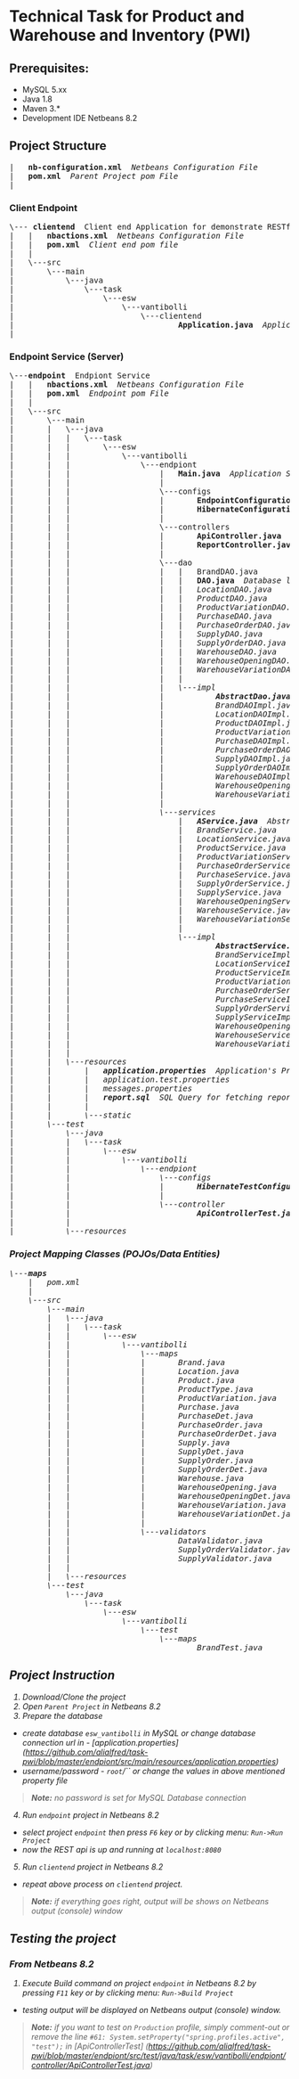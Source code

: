 #  Technical Task for Product and Warehouse and Inventory (PWI) 

## Prerequisites:
* MySQL 5.xx
* Java 1.8 
* Maven 3.*
* Development IDE Netbeans 8.2
## Project Structure 
<pre>
|   <b>nb-configuration.xml</b>  <i>Netbeans Configuration File</i>
|   <b>pom.xml</b>  <i>Parent Project pom File</i>
|
</pre>
### Client Endpoint
<pre>
\--- <b>clientend</b>  Client end Application for demonstrate RESTful actions
|   |   <b>nbactions.xml</b>  <i>Netbeans Configuration File</i>
|   |   <b>pom.xml</b>  <i>Client end pom file</i>
|   |
|   \---src
|       \---main
|           \---java
|               \---task
|                   \---esw
|                       \---vantibolli
|                           \---clientend
|                                   <b>Application.java</b>  <i>Application Startup Class with main(String[]) methods action flow.</i>
|       
</pre>
### Endpoint Service (Server)
<pre>
\---<b>endpoint</b>  Endpiont Service
|   |   <b>nbactions.xml</b>  <i>Netbeans Configuration File</i>
|   |   <b>pom.xml</b>  <i>Endpoint pom File</i>
|   |
|   \---src
|       \---main
|       |   \---java
|       |   |   \---task
|       |   |       \---esw
|       |   |           \---vantibolli
|       |   |               \---endpiont
|       |   |                   |   <b>Main.java</b>  <i>Application Startup Class with main(String[]) method for </i>
|       |   |                   |
|       |   |                   \---configs
|       |   |                   |       <b>EndpointConfiguration.java</b>  <i>Endpoint Configurations</i>
|       |   |                   |       <b>HibernateConfiguration.java</b>  <i>Hibernate Configurations</i>
|       |   |                   |
|       |   |                   \---controllers
|       |   |                   |       <b>ApiController.java</b>  <i>Application Program Interface  Controller (Responsible for RESTful Class as <b>GET,POST,PUT/PATCH,DELETE</b></i>
|       |   |                   |       <b>ReportController.java</b>  <i>Controller for Reporting Calls</i>
|       |   |                   |
|       |   |                   \---dao
|       |   |                   |   |   BrandDAO.java
|       |   |                   |   |   <b>DAO.java</b>  <i>Database logics Interface Class</b>
|       |   |                   |   |   LocationDAO.java
|       |   |                   |   |   ProductDAO.java
|       |   |                   |   |   ProductVariationDAO.java
|       |   |                   |   |   PurchaseDAO.java
|       |   |                   |   |   PurchaseOrderDAO.java
|       |   |                   |   |   SupplyDAO.java
|       |   |                   |   |   SupplyOrderDAO.java
|       |   |                   |   |   WarehouseDAO.java
|       |   |                   |   |   WarehouseOpeningDAO.java
|       |   |                   |   |   WarehouseVariationDAO.java
|       |   |                   |   |
|       |   |                   |   \---impl
|       |   |                   |           <b>AbstractDao.java</b>  <i>Database logics Implemented Class</b>
|       |   |                   |           BrandDAOImpl.java
|       |   |                   |           LocationDAOImpl.java
|       |   |                   |           ProductDAOImpl.java
|       |   |                   |           ProductVariationDAOImpl.java
|       |   |                   |           PurchaseDAOImpl.java
|       |   |                   |           PurchaseOrderDAOImpl.java
|       |   |                   |           SupplyDAOImpl.java
|       |   |                   |           SupplyOrderDAOImpl.java
|       |   |                   |           WarehouseDAOImpl.java
|       |   |                   |           WarehouseOpeningDAOImpl.java
|       |   |                   |           WarehouseVariationDAOImpl.java
|       |   |                   |
|       |   |                   \---services
|       |   |                       |   <b>AService.java</b>  <i>Abstract Service Interface Class (See DAO)</i>
|       |   |                       |   BrandService.java
|       |   |                       |   LocationService.java
|       |   |                       |   ProductService.java
|       |   |                       |   ProductVariationService.java
|       |   |                       |   PurchaseOrderService.java
|       |   |                       |   PurchaseService.java
|       |   |                       |   SupplyOrderService.java
|       |   |                       |   SupplyService.java
|       |   |                       |   WarehouseOpeningService.java
|       |   |                       |   WarehouseService.java
|       |   |                       |   WarehouseVariationService.java
|       |   |                       |
|       |   |                       \---impl
|       |   |                               <b>AbstractService.java</b>  <i>Abstract Service Interface Class (AbstractDao)</b>
|       |   |                               BrandServiceImpl.java
|       |   |                               LocationServiceImpl.java
|       |   |                               ProductServiceImpl.java
|       |   |                               ProductVariationServiceImpl.java
|       |   |                               PurchaseOrderServiceImpl.java
|       |   |                               PurchaseServiceImpl.java
|       |   |                               SupplyOrderServiceImpl.java
|       |   |                               SupplyServiceImpl.java
|       |   |                               WarehouseOpeningServiceImpl.java
|       |   |                               WarehouseServiceImpl.java
|       |   |                               WarehouseVariationServiceImpl.java
|       |   |
|       |   \---resources
|       |       |   <b>application.properties</b>  <i>Application's Property file for Spring Boot and Hibernate etc.</i>
|       |       |   application.test.properties
|       |       |   messages.properties
|       |       |   <b>report.sql</b>  <i>SQL Query for fetching report data from Database</i>  
|       |       |
|       |       \---static
|       \---test
|           \---java
|           |   \---task
|           |       \---esw
|           |           \---vantibolli
|           |               \---endpiont
|           |                   \---configs
|           |                   |       <b>HibernateTestConfiguration.java</b>  <i>Hibernate Configurations for Build Tests </i>
|           |                   |
|           |                   \---controller
|           |                           <b>ApiControllerTest.java</b>  <i>Integrated Test Class for also show work-flow of client end</i>
|           |
|           \---resources
</pre>
### Project Mapping Classes (POJOs/Data Entities)
<pre>
\---<b>maps</b>
    |   pom.xml
    |
    \---src
        \---main
        |   \---java
        |   |   \---task
        |   |       \---esw
        |   |           \---vantibolli
        |   |               \---maps
        |   |               |       Brand.java
        |   |               |       Location.java
        |   |               |       Product.java
        |   |               |       ProductType.java
        |   |               |       ProductVariation.java
        |   |               |       Purchase.java
        |   |               |       PurchaseDet.java
        |   |               |       PurchaseOrder.java
        |   |               |       PurchaseOrderDet.java
        |   |               |       Supply.java
        |   |               |       SupplyDet.java
        |   |               |       SupplyOrder.java
        |   |               |       SupplyOrderDet.java
        |   |               |       Warehouse.java
        |   |               |       WarehouseOpening.java
        |   |               |       WarehouseOpeningDet.java
        |   |               |       WarehouseVariation.java
        |   |               |       WarehouseVariationDet.java
        |   |               |
        |   |               \---validators
        |   |                       DataValidator.java
        |   |                       SupplyOrderValidator.java
        |   |                       SupplyValidator.java
        |   |
        |   \---resources
        \---test
            \---java
                \---task
                    \---esw
                        \---vantibolli
                            \---test
                                \---maps
                                        BrandTest.java
</pre>
## Project Instruction
1. Download/Clone the project 
2. Open `Parent Project` in Netbeans 8.2
3. Prepare the database
  * create database `esw_vantibolli` in MySQL or change database connection url in -  [application.properties]  (https://github.com/alialfred/task-pwi/blob/master/endpiont/src/main/resources/application.properties)
  * username/password - `root`/`` or change the values in above mentioned property file
> **Note:** no password is set for MySQL Database connection
4. Run `endpoint` project in Netbeans 8.2 
  * select project `endpoint` then press `F6` key or by clicking menu: `Run->Run Project`
  * now the REST api is up and running at `localhost:8080`   
5. Run `clientend` project in Netbeans 8.2
  * repeat above process on `clientend` project.
> **Note:** if everything goes right, output will be shows on Netbeans output (console) window 
	   

## Testing the project 

### From Netbeans 8.2
1. Execute Build command on project `endpoint` in Netbeans 8.2 by pressing `F11` key or by clicking menu: `Run->Build Project`
  * testing output will be displayed on Netbeans output (console) window.
> **Note:** if you want to test on `Production` profile, simply comment-out or remove the line `#61: System.setProperty("spring.profiles.active", "test");` in [ApiControllerTest]  (https://github.com/alialfred/task-pwi/blob/master/endpiont/src/test/java/task/esw/vantibolli/endpiont/controller/ApiControllerTest.java)

